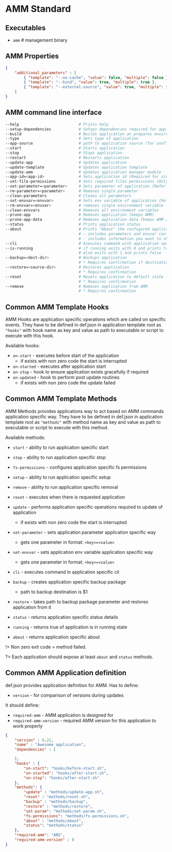 # AMM Standard 
## Executables

- `amm`   # management binary

## AMM Properties

```json
{
    "additional_parameters" : [
        { "template": "--no-cache", "value": false, "multiple": false },
        { "template": "--bind", "value": true, "multiple": true },
        { "template": "--external-source", "value": true, "multiple": false }
    ]
}
```
## AMM command line interface

```sh
--help                          # Prints help
--setup-dependencies            # Setups dependencies required for application
--build                         # Builds application an prepares environment
--type                          # Sets type of application
--app-source                    # path to application source (for unofficial types)
--start                         # Starts application
--stop                          # Stops application
--restart                       # Restarts application
--update-app                    # Updates application
--update-template               # Updates application template
--update-amm                    # Updates application manager module
--app-id=<app-id>               # Sets application id (Required for single type multi application setups)
--set-file-permissions          # Sets required files permissions (Only inside folder structure of application)
--set-parameter=<parameter>     # Sets parameter of application (Refer to application manual)
--rm-parameter=<parameter>      # Removes single parameter
--clean-parameters              # Cleans all parameters
--set-envvar=<envvar>           # Sets env variable of application (Refer to application manual)
--rm-envvar=<envvar>            # removes single environment variable
--clean-envvars                 # Removes all environment variables
--prune-app                     # Removes application (keeps AMM)
--prune-app-data                # Removes application data (keeps AMM and template)
--status                        # Prints application status
--about                         # Prints "About" the configured application 
                                # - includes parameters and envvar configured 
                                # - includes information you want to show to user of the template
--cli                           # Executes command with application specific cli if aplicable                    
--is-running                    # if running exits with 0 and prints true
                                # else exits with 1 and prints false
--backup=<dest-dir>             # Backups application 
                                # * Requires confirmation if destination file/folder already exists
--restore=<source-dir>          # Restores application      
                                # * Requires confirmation
--reset                         # Resets application to default state (stop, prune-app-data, setup, start)
                                # * Requires confirmation
--remove                        # Removes application from AMM 
                                # * Requires confirmation
```
## Common AMM Template Hooks

AMM Hooks are application specific operations which are called on specific events. They have to be defined in def.json in application template root as `"hooks"` with hook name as key and value as path to executable or script to execute with this hook.

Available hooks:
- `on-start`    - executes before start of the application
    - if exists with non zero code the start is interrupted 
- `on-started`  - executes after application start
- `on-stop`     - hook to ensure application exists gracefully if required
- `on-updated`  - hook to perform post update routines
    - if exists with non zero code the update failed 

## Common AMM Template Methods

AMM Methods provides applications way to act based on AMM commands application specific way. They have to be defined in def.json in application template root as `"methods"` with method name as key and value as path to executable or script to execute with this method.

Available methods:

- `start`           - ability to run application specific start
- `stop`            - ability to run application specific stop

- `fs-permissions`  - configures application specific fs permissions
- `setup`           - ability to run application specific setup

- `remove`          - ability to run application specific removal
- `reset`           - executes when there is requested application 

- `update`          - performs application specific operations required to update of application
    - if exists with non zero code the start is interrupted 
- `set-parameter`   - sets application parameter application specific way
    - gets one parameter in format: `<key>=<value>`
- `set-envvar`      - sets application env variable application specific way
    - gets one parameter in format: `<key>=<value>`
- `cli`             - executes command in application specific cli

- `backup`          - creates application specific backup package 
    - path to backup destination is $1
- `restore`         - takes path to backup package parameter and restores application from it 

- `status`          - returns application specific status details
- `running`         - returns true of application is in running state
- `about`           - returns application specific about

!> Non zero exit code = method failed.

?> Each application should expose at least `about` and `status` methods.

## Common AMM Application definition

def.json provides application definition for AMM. 
Has to define: 
- `version`                 - for comparison of versions during updates

It should define: 
- `required-amm`            - AMM application is designed for
- `required-amm-version`    - required AMM version for this application to work properly

```json
{
    "version" : 0.21,
    "name" : "Awesome application",
    "dependencies" : [

    ],
    "hooks" : {
        "on-start": "hooks/before-start.sh",
        "on-started": "hooks/after-start.sh",
        "on-stop": "hooks/after-start.sh"
    },
    "methods": {
        "update" : "methods/update-app.sh",
        "reset" : "methods/reset.sh",
        "backup" : "methods/backup",
        "restore" : "methods/restore",
        "set-param": "methods/set-param.sh",
        "fs-permissions": "methods/fs-permissions.sh",
        "about" : "methods/about",
        "status": "methods/status"
    },
    "required-amm": "ANS", 
    "required-amm-version" : 0
}
```